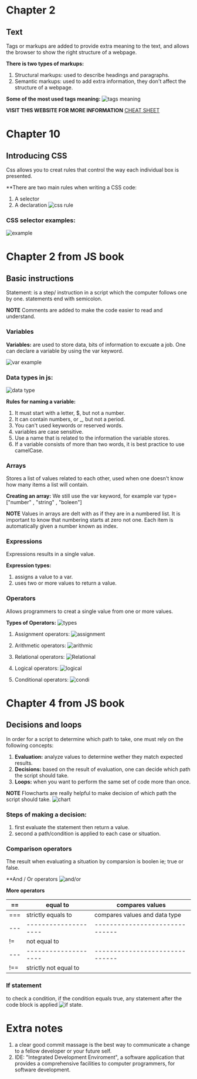 # **Chapter 2**
## **Text** 
Tags or markups are added to provide extra meaning to the text, and allows the browser to show the right structure of a webpage.

**There is two types of markups:** 
1. Structural  markups: used to describe headings and paragraphs.
2. Semantic markups: used to add extra information, they don't affect the structure of a webpage. 

**Some of the most used tags meaning:** 
![tags meaning](https://www.templatemonster.com/blog/wp-content/uploads/2018/12/hostingreviewbox.jpg)
 
**VISIT THIS WEBSITE FOR MORE INFORMATION** 
[CHEAT SHEET](https://www.codecademy.com/learn/learn-html/modules/learn-html-elements/cheatsheet)


# **Chapter 10** 
## **Introducing CSS** 
Css allows you to creat rules that control the way each individual box is presented. 

**There are two main rules when writing a CSS code: 
1. A selector 
2. A declaration 
![css rule](https://hackernoon.com/drafts/2z4a3yh4.png)

### **CSS selector examples:** 

![example](https://codeandwork.github.io/courses/cs/media/css-selectors.jpg)

# **Chapter 2 from JS book** 
## **Basic instructions** 

Statement: is a step/ instruction in a script which the computer follows one by one. statements end with semicolon. 

**NOTE**
Comments are added to make the code easier to read and understand. 

### **Variables** 
**Variables:** are used to store data, bits of information to excuate a job. One can declare a variable by using the var keyword. 

![var example](https://www.wikihow.com/images/thumb/7/7e/Declare-a-Variable-in-Javascript-Step-2.jpg/aid1337336-v4-728px-Declare-a-Variable-in-Javascript-Step-2.jpg)

### **Data types in js:** 
![data type](https://www.wisdomjobs.com/tutorials/data-types.jpg)

**Rules for naming a variable:**
1. It must start with a letter, $, but not a number.
2. It can contain numbers, or _, but not a period. 
3. You can't used keywords or reserved words.
4. variables are case sensitive.
5. Use a name that is related to the information the variable stores.
6. If a variable consists of more than two words, it is best practice to use camelCase. 

### **Arrays**
Stores a list of values related to each other, used when one doesn't know how many items a list will contain. 

**Creating an array:** 
We still use the var keyword, for example 
var type= ["number" , "string" , "boleen"]

**NOTE**
Values in arrays are delt with as if they are in a numbered list. 
It is important to know that numbering starts at zero not one.
Each item is automatically given a number known as index. 

### **Expressions** 
Expressions results in a single value. 

**Expression types:** 
1. assigns a value to a var. 
2. uses two or more values to return a value. 

### **Operators** 
Allows programmers to creat a single value from one or more values. 

**Types of Operators:** 
![types](https://www.bookofnetwork.com/images/javascript-images/JS_Type-of-Operators_17Sep16_1822.png)

1. Assignment operators:
![assignment](https://image.slidesharecdn.com/7080f1d7-6a29-4f62-a522-e4f07b2a28f2-151202125134-lva1-app6891/95/javascript-linkedin-18-638.jpg?cb=1449060798)

2. Arithmetic operators:
![arithmic](https://www.devopsschool.com/blog/wp-content/uploads/2020/07/JavaScript-Arithmatic-Operators.png)

3. Relational operators: 
![Relational](https://www.devopsschool.com/blog/wp-content/uploads/2020/07/JavaScript-Relational-or-Comparison-Operator.png)

4. Logical operators:
![logical](https://cdn.educba.com/academy/wp-content/uploads/2020/01/Logical-Operators-in-JavaScript.jpg)

5. Conditional operators: 
![condi](https://www.educative.io/api/edpresso/shot/4869454544502784/image/5465049184337920)

# **Chapter 4 from JS book**
## **Decisions and loops** 

In order for a script to determine which path to take, one must rely on the following concepts: 
1. **Evaluation:** analyze values to determine wether they match expected results.
2. **Decisions:** based on the result of evaluation, one can decide which path the script should take. 
3. **Loops:** when you want to perform the same set of code more than once. 

**NOTE**
Flowcharts are really helpful to make decision of which path the script should take. 
![chart](https://www.computerhope.com/jargon/f/flowchart.jpg)

### **Steps of making a decision:** 
1. first evaluate the statement then return a value.
2. second a path/condition is applied to each case or situation. 

### **Comparison  operators** 
The result when evaluating a situation by comparsion is boolen ie; true or false. 

**And / Or operators 
![and/or](https://res.cloudinary.com/practicaldev/image/fetch/s--xttyf7r3--/c_imagga_scale,f_auto,fl_progressive,h_500,q_auto,w_1000/https://cl.ly/7d9cf8370380/Image%25202018-11-15%2520at%25209.59.47%2520AM.png)

**More operators** 

== | equal to | compares values 
---|----------|----------------
===| strictly equals to | compares values and data type 
---|--------------------|------------------------------
!= | not equal to       |
---|--------------------|------------------------------
!==| strictly not equal to |


### **If statement**
to check a condition, if the condition equals true, any statement after the code block is applied 
![if state.](https://cdn.programiz.com/sites/tutorial2program/files/js-if-else-statement.png)

# **Extra notes**
1. a clear good commit massage is the best way to communicate a change to a fellow developer or your future self. 
2. IDE: "Integrated Development Enviroment", a software application that provides a comprehensive facilities to computer programmers, for software development. 





